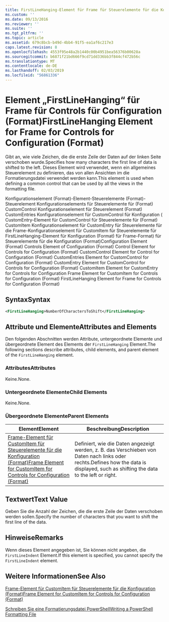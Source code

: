 ```yaml
---
title: FirstLineHanging-Element für Frame für Steuerelemente für die Konfiguration (Format) | Microsoft-Dokumentation
ms.custom: ''
ms.date: 09/13/2016
ms.reviewer: ''
ms.suite: ''
ms.tgt_pltfrm: ''
ms.topic: article
ms.assetid: 679c8bcb-b49d-4bb4-91f5-ea1af6c217e3
caps.latest.revision: 8
ms.openlocfilehash: 4553f95e48a2b1440c00b4951bea56376b00628a
ms.sourcegitcommit: b6871f21bd666f9cd71dd336bb3f844cf472b56c
ms.translationtype: MT
ms.contentlocale: de-DE
ms.lasthandoff: 02/03/2019
ms.locfileid: "56861336"
---
```

# <a name="firstlinehanging-element-for-frame-for-controls-for-configuration-format"></a><span data-ttu-id="4c497-102">Element „FirstLineHanging“ für Frame für Controls für Configuration (Format)</span><span class="sxs-lookup"><span data-stu-id="4c497-102">FirstLineHanging Element for Frame for Controls for Configuration (Format)</span></span>

<span data-ttu-id="4c497-103">Gibt an, wie viele Zeichen, die die erste Zeile der Daten auf der linken Seite verschoben wurde.</span><span class="sxs-lookup"><span data-stu-id="4c497-103">Specifies how many characters the first line of data is shifted to the left.</span></span> <span data-ttu-id="4c497-104">Dieses Element wird verwendet, wenn ein allgemeines Steuerelement zu definieren, das von allen Ansichten im die Formatierungsdatei verwendet werden kann.</span><span class="sxs-lookup"><span data-stu-id="4c497-104">This element is used when defining a common control that can be used by all the views in the formatting file.</span></span>

<span data-ttu-id="4c497-105">Konfigurationselement (Format)-Element-Steuerelemente (Format)-Steuerelement Konfigurationselements für Steuerelemente für (Format) CustomControl Konfigurationselement für Steuerelement (Format) CustomEntries Konfigurationselement für CustomControl für Konfiguration ( CustomEntry-Element für CustomControl für Steuerelemente für (Format) CustomItem Konfigurationselement für CustomEntry für Steuerelemente für die Frame-Konfigurationselement für CustomItem für Steuerelemente für FirstLineHanging-Element für Konfiguration (Format) für Frame-Format) für Steuerelemente für die Konfiguration (Format)</span><span class="sxs-lookup"><span data-stu-id="4c497-105">Configuration Element (Format) Controls Element of Configuration (Format) Control Element for Controls for Configuration (Format) CustomControl Element for Control for Configuration (Format) CustomEntries Element for CustomControl for Configuration (Format) CustomEntry Element for CustomControl for Controls for Configuration (Format) CustomItem Element for CustomEntry for Controls for Configuration Frame Element for CustomItem for Controls for Configuration (Format) FirstLineHanging Element for Frame for Controls for Configuration (Format)</span></span>

## <a name="syntax"></a><span data-ttu-id="4c497-106">Syntax</span><span class="sxs-lookup"><span data-stu-id="4c497-106">Syntax</span></span>

```xml
<FirstLineHanging>NumberOfCharactersToShift</FirstLineHanging>
```

## <a name="attributes-and-elements"></a><span data-ttu-id="4c497-107">Attribute und Elemente</span><span class="sxs-lookup"><span data-stu-id="4c497-107">Attributes and Elements</span></span>

<span data-ttu-id="4c497-108">Den folgenden Abschnitten werden Attribute, untergeordnete Elemente und übergeordnete Element des Elements der `FirstLineHanging` Element.</span><span class="sxs-lookup"><span data-stu-id="4c497-108">The following sections describe attributes, child elements, and parent element of the `FirstLineHanging` element.</span></span>

### <a name="attributes"></a><span data-ttu-id="4c497-109">Attributes</span><span class="sxs-lookup"><span data-stu-id="4c497-109">Attributes</span></span>

<span data-ttu-id="4c497-110">Keine.</span><span class="sxs-lookup"><span data-stu-id="4c497-110">None.</span></span>

### <a name="child-elements"></a><span data-ttu-id="4c497-111">Untergeordnete Elemente</span><span class="sxs-lookup"><span data-stu-id="4c497-111">Child Elements</span></span>

<span data-ttu-id="4c497-112">Keine.</span><span class="sxs-lookup"><span data-stu-id="4c497-112">None.</span></span>

### <a name="parent-elements"></a><span data-ttu-id="4c497-113">Übergeordnete Elemente</span><span class="sxs-lookup"><span data-stu-id="4c497-113">Parent Elements</span></span>

|<span data-ttu-id="4c497-114">Element</span><span class="sxs-lookup"><span data-stu-id="4c497-114">Element</span></span>|<span data-ttu-id="4c497-115">Beschreibung</span><span class="sxs-lookup"><span data-stu-id="4c497-115">Description</span></span>|
|-------------|-----------------|
|[<span data-ttu-id="4c497-116">Frame-Element für CustomItem für Steuerelemente für die Konfiguration (Format)</span><span class="sxs-lookup"><span data-stu-id="4c497-116">Frame Element for CustomItem for Controls for Configuration (Format)</span></span>](./frame-element-for-customitem-for-controls-for-configuration-format.md)|<span data-ttu-id="4c497-117">Definiert, wie die Daten angezeigt werden, z. B. das Verschieben von Daten nach links oder rechts.</span><span class="sxs-lookup"><span data-stu-id="4c497-117">Defines how the data is displayed, such as shifting the data to the left or right.</span></span>|

## <a name="text-value"></a><span data-ttu-id="4c497-118">Textwert</span><span class="sxs-lookup"><span data-stu-id="4c497-118">Text Value</span></span>

<span data-ttu-id="4c497-119">Geben Sie die Anzahl der Zeichen, die die erste Zeile der Daten verschoben werden sollen.</span><span class="sxs-lookup"><span data-stu-id="4c497-119">Specify the number of characters that you want to shift the first line of the data.</span></span>

## <a name="remarks"></a><span data-ttu-id="4c497-120">Hinweise</span><span class="sxs-lookup"><span data-stu-id="4c497-120">Remarks</span></span>

<span data-ttu-id="4c497-121">Wenn dieses Element angegeben ist, Sie können nicht angeben, die `FirstLineIndent` Element.</span><span class="sxs-lookup"><span data-stu-id="4c497-121">If this element is specified, you cannot specify the `FirstLineIndent` element.</span></span>

## <a name="see-also"></a><span data-ttu-id="4c497-122">Weitere Informationen</span><span class="sxs-lookup"><span data-stu-id="4c497-122">See Also</span></span>

[<span data-ttu-id="4c497-123">Frame-Element für CustomItem für Steuerelemente für die Konfiguration (Format)</span><span class="sxs-lookup"><span data-stu-id="4c497-123">Frame Element for CustomItem for Controls for Configuration (Format)</span></span>](./frame-element-for-customitem-for-controls-for-configuration-format.md)

[<span data-ttu-id="4c497-124">Schreiben Sie eine Formatierungsdatei PowerShell</span><span class="sxs-lookup"><span data-stu-id="4c497-124">Writing a PowerShell Formatting File</span></span>](./writing-a-powershell-formatting-file.md)
